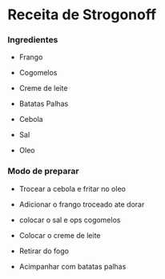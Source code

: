 # Receita de Strogonoff



### Ingredientes

- Frango

- Cogomelos

- Creme de leite

- Batatas Palhas

- Cebola

- Sal

- Oleo



### Modo de preparar

- Trocear a cebola e fritar no oleo

- Adicionar o frango troceado ate dorar

- colocar o sal e ops cogomelos

- Colocar o creme de leite

- Retirar do fogo

- Acimpanhar com batatas palhas
